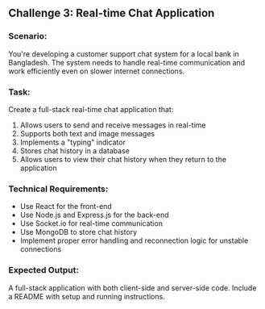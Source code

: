 ## Challenge 3: Real-time Chat Application

### Scenario:
You're developing a customer support chat system for a local bank in Bangladesh. The system needs to handle real-time communication and work efficiently even on slower internet connections.

### Task:
Create a full-stack real-time chat application that:
1. Allows users to send and receive messages in real-time
2. Supports both text and image messages
3. Implements a "typing" indicator
4. Stores chat history in a database
5. Allows users to view their chat history when they return to the application

### Technical Requirements:
- Use React for the front-end
- Use Node.js and Express.js for the back-end
- Use Socket.io for real-time communication
- Use MongoDB to store chat history
- Implement proper error handling and reconnection logic for unstable connections

### Expected Output:
A full-stack application with both client-side and server-side code. Include a README with setup and running instructions.